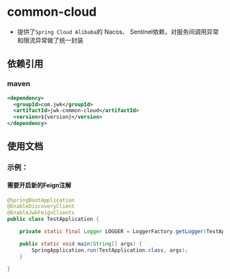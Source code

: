 # common-cloud
- 提供了`Spring Cloud Alibaba`的 Nacos、 Sentinel依赖，对服务间调用异常和限流异常做了统一封装


## 依赖引用
### maven
```xml
<dependency>
  <groupId>com.jwk</groupId>
  <artifactId>jwk-common-cloud</artifactId>
  <version>${version}</version>
</dependency>
```

## 使用文档

### 示例：
####  需要开启新的Feign注解
```java
@SpringBootApplication
@EnableDiscoveryClient
@EnableJwkFeignClients
public class TestApplication {

	private static final Logger LOGGER = LoggerFactory.getLogger(TestApplication.class);

	public static void main(String[] args) {
		SpringApplication.run(TestApplication.class, args);
	}

}
```